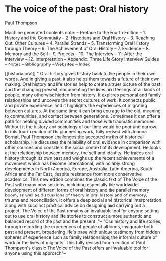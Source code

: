 # The voice of the past: Oral history
Paul Thompson


Machine generated contents note: – Preface to the Fourth Edition – 1. History and the Community – 2. Historians and Oral History – 3. Reaching Out: Other Cultures – 4. Parallel Strands – 5. Transforming Oral History through Theory – 6. The Achievement of Oral History – 7. Evidence – 8. Memory and the Self – 9. Projects – 10. The Interview – 11. After the Interview – 12. Interpretation – Appendix: Three Life-Story Interview Guides – Notes – Bibliography – Websites – Index

[[historia oral]] " Oral history gives history back to the people in their own words. And in giving a past, it also helps them towards a future of their own making. Oral history and life stories help to create a truer picture of the past and the changing present, documenting the lives and feelings of all kinds of people, many otherwise hidden from history. It explores personal and family relationships and uncovers the secret cultures of work. It connects public and private experience, and it highlights the experiences of migrating between cultures. At the same time it can bring courage to the old, meaning to communities, and contact between generations. Sometimes it can offer a path for healing divided communities and those with traumatic memories. Without it the history and sociology of our time would be poor and narrow. In this fourth edition of his pioneering work, fully revised with Joanna Bornat, Paul Thompson challenges the accepted myths of historical scholarship. He discusses the reliability of oral evidence in comparison with other sources and considers the social context of its development. He looks at the relationship between memory, the self and identity. He traces oral history through its own past and weighs up the recent achievements of a movement which has become international, with notably strong developments in North America, Europe, Australia, Latin America, South Africa and the Far East, despite resistance from more conservative academics. This new edition combines the classic text of The Voice of the Past with many new sections, including especially the worldwide development of different forms of oral history and the parallel memory boom, as well as discussions of theory in oral history and of memory, trauma and reconciliation. It offers a deep social and historical interpretation along with succinct practical advice on designing and carrying out a project, The Voice of the Past remains an invaluable tool for anyone setting out to use oral history and life stories to construct a more authentic and balanced record of the past and the present. "– "Oral history and life stories, through recording the experiences of people of all kinds, invigorate both past and present, broadening life's base with unique testimony from hidden spheres of experience such as family relationships, the informal culture of work or the lives of migrants. This fully revised fourth edition of Paul Thompson's classic The Voice of the Past offers an invaluable tool for anyone using this approach"–

